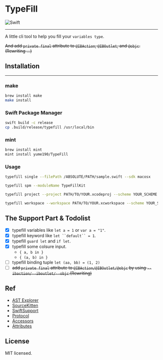 # TypeFill

![Swift](https://github.com/yume190/TypeFill/workflows/Swift/badge.svg)

----

A little cli tool to help you fill your `variables type`.

~~And add `private final` attribute to `@IBAction`, `@IBOutlet`, and `@objc`.(Rewriting ...)~~

## Installation

---

### make

``` sh
brew install make
make install
```

### Swift Package Manager

``` sh
swift build -c release
cp .build/release/typefill /usr/local/bin
```

### mint

``` sh
brew install mint
mint install yume190/TypeFill
```

### Usage

``` sh
typefill single --filePath /ABSOLUTE/PATH/sample.swift --sdk macosx

typefill spm --moduleName TypeFillKit

typefill project --project PATH/TO/YOUR.xcodeproj --scheme YOUR_SCHEME

typefill workspace --workspace PATH/TO/YOUR.xcworkspace --scheme YOUR_SCHEME
```

## The Support Part & Todolist

- [x] typefill variables like `let a = 1` or `var a = "1"`.
- [x] typefill keyword like `let ``default`` = 1`.
- [x] typefill `guard let` and `if let`.
- [x] typefill some colsure input.
    - `{ a, b in }`
    - `{ (a, b) in }`
- [ ] typefill binding tuple `let (aa, bb) = (1, 2)`
- [ ] ~~add `private final` attribute to `@IBAction/@IBOutlet/@objc` by using `--ibaction/--iboutlet/--objc`.(Rewriting)~~

## Ref

 * [AST Explorer](https://swift-ast-explorer.com/)
 * [SourceKitten](https://github.com/jpsim/SourceKitten/tree/swift-5.1)
 * [SwiftSupport](https://github.com/apple/swift/blob/master/tools/SourceKit/docs/SwiftSupport.txt)
 * [Protocol](https://github.com/apple/swift/blob/master/tools/SourceKit/docs/Protocol.md)
 * [Accessors](https://github.com/apple/swift/blob/2c9def8e74ede41f09c431dab5422bb0f8cc6adb/tools/SourceKit/lib/SwiftLang/SwiftEditor.cpp#L1101-L1105)
 * [Attributes](https://github.com/apple/swift/blob/0a92b1cda36706b5e0bd30c172a24391aa524309/tools/SourceKit/lib/SwiftLang/SwiftLangSupport.cpp#L65-L81)

## License

MIT licensed.
